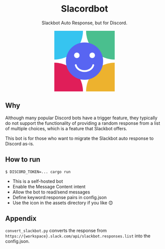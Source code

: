 <div align="center">
  <h1>Slacordbot</h1>
  Slackbot Auto Response, but for Discord.
  <br>
  <br>
  <img width=192px src="./assets/logo.png">
</div>


## Why

Although many popular Discord bots have a trigger feature, they typically do not support the functionality of providing a random response from a list of multiple choices, which is a feature that Slackbot offers.

This bot is for those who want to migrate the Slackbot auto response to Discord as-is.


## How to run

```
$ DISCORD_TOKEN=... cargo run
```

 - This is a self-hosted bot
 - Enable the Message Content intent
 - Allow the bot to read/send messages
 - Define keyword:response pairs in config.json
 - Use the icon in the assets directory if you like :blush:


## Appendix

`convert_slackbot.py` converts the response from `https://{workspace}.slack.com/api/slackbot.responses.list` into the config.json.
